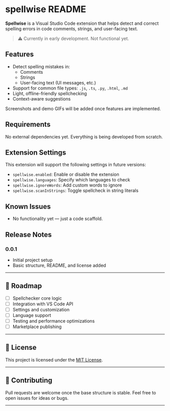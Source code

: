 # spellwise README

**Spellwise** is a Visual Studio Code extension that helps detect and correct spelling errors in code comments, strings, and user-facing text.

> ⚠️ Currently in early development. Not functional yet.


## Features

- Detect spelling mistakes in:
  - Comments
  - Strings
  - User-facing text (UI messages, etc.)
- Support for common file types: `.js`, `.ts`, `.py`, `.html`, `.md`
- Light, offline-friendly spellchecking
- Context-aware suggestions

Screenshots and demo GIFs will be added once features are implemented.

## Requirements

No external dependencies yet. Everything is being developed from scratch.

## Extension Settings


This extension will support the following settings in future versions:

- `spellwise.enabled`: Enable or disable the extension
- `spellwise.languages`: Specify which languages to check
- `spellwise.ignoreWords`: Add custom words to ignore
- `spellwise.scanInStrings`: Toggle spellcheck in string literals

## Known Issues

- No functionality yet — just a code scaffold.

## Release Notes

### 0.0.1

- Initial project setup
- Basic structure, README, and license added

---
## 🧭 Roadmap

- [ ] Spellchecker core logic
- [ ] Integration with VS Code API
- [ ] Settings and customization
- [ ] Language support
- [ ] Testing and performance optimizations
- [ ] Marketplace publishing

---

## 📄 License

This project is licensed under the [MIT License](LICENSE).

---

## 🙌 Contributing

Pull requests are welcome once the base structure is stable. Feel free to open issues for ideas or bugs.

---
